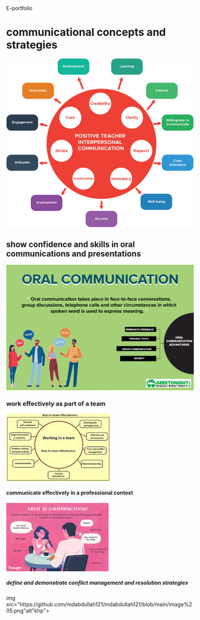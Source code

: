 <html>
   <head> 
     E-portfolio
  </head>
  <body>
   <h1>communicational concepts and strategies</h1>
    <img src="bap11.jpg"alt"khalu">
   <h2>show confidence and skills in oral communications and presentations</h2>
     <img src="bap12.png"alt"kp">
   <h3>work effectively as part of a team</h3>
     <img src="https://github.com/mdabdullah121/mdabdullah121/blob/main/image%2030.jfif" alt "kd">
     
   <h4>communicate effectively in a professional context</h4>
       <img src="https://github.com/mdabdullah121/mdabdullah121/blob/main/image%2040.jfif"alt"kk">
   <h5>define and demonstrate conflict management and resolution strategies</h5>
     img src="https://github.com/mdabdullah121/mdabdullah121/blob/main/image%205.png"alt"khp">
   </body>
   </html>
